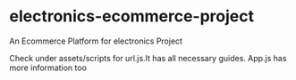 # electronics-ecommerce-project
An Ecommerce Platform for electronics Project 

Check under assets/scripts for url.js.It has all necessary guides. App.js has more information too

